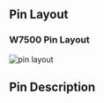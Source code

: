 
## Pin Layout
### W7500 Pin Layout

![pin layout](../img/w7500_pin_layout.png)
## Pin Description



